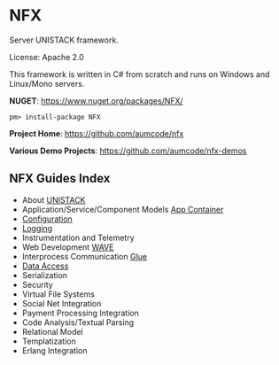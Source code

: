 # NFX
Server UNISTACK framework.

License: Apache 2.0

This framework is written in C# from scratch and runs on Windows and Linux/Mono servers.

**NUGET**:
 https://www.nuget.org/packages/NFX/
 
 `pm> install-package NFX`

**Project Home**:
 https://github.com/aumcode/nfx 
 
**Various Demo Projects**:
 https://github.com/aumcode/nfx-demos

## NFX Guides Index

* About [UNISTACK](AboutUnistack.md)
* Application/Service/Component Models [App Container](AppModel/AppModel.md)
* [Configuration](Config/Config.md)
* [Logging](Log/Log.md)
* Instrumentation and Telemetry
* Web Development [WAVE](WAVE/WAVE.md)
* Interprocess Communication [Glue](Glue/Glue.md)
* [Data Access](DataAccess/Glue.md)
* Serialization
* Security
* Virtual File Systems
* Social Net Integration
* Payment Processing Integration
* Code Analysis/Textual Parsing
* Relational Model
* Templatization
* Erlang Integration


